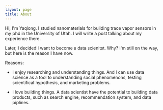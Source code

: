 ```yaml
---
layout: page
title: About
---
```


Hi, I'm Yaqiong. I studied nanomaterials for building trace vapor sensors in my phd in the University of Utah. I will write a post talking about my experience there. 

Later, I decided I want to become a data scienitst. Why? I'm still on the way, but here is the reason I have now.

Reasons:
- I enjoy researching and understanding things. And I can use data science as a tool to understanding social phenomenons, testing scientifical hypothesis, and marketing problems.

- I love building things. A data scientist have the potential to building data products, such as search engine, recommendation system, and data piplines. 




